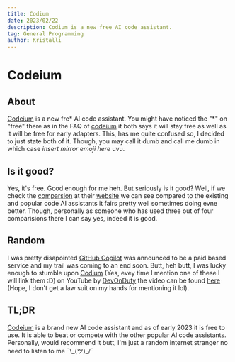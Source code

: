 ```yaml
---
title: Codium
date: 2023/02/22
description: Codium is a new free AI code assistant.
tag: General Programming
author: Kristalli
---
```


# Codeium

## About

[Codeium](https://https://codeium.com) is a new fre* AI code assistant. You might have noticed the "*" on "free" there as in the FAQ of [codeium](https://www.codeium.com) it both says it will stay free as well as it will be free for early adapters. This, has me quite confused so, I decided to just state both of it. Though, you may call it dumb and call me dumb in which case *insert mirror emoji here* uvu.

## Is it good?

Yes, it's free. Good enough for me heh.
But seriously is it good? Well, if we check the [comparsion](https://www.codeium.com/compare) at their [website](https://www.codeium.com/) we can see compared to the existing and popular code AI assistants it fairs pretty well sometimes doing evne better. Though, personally as someone who has used three out of four comparisions there I can say yes, indeed it is good.

## Random

 I was pretty disapointed [GitHub Copilot](https://github.com/features/copilot) was announced to be a paid based service and my trail was coming to an end soon. Butt, heh butt, I was lucky enough to stumble upon [Codium](https://www.codeium.com/) (Yes, evey time I mention one of these I will link them :D) on YouTube by [DevOnDuty](https://www.youtube.com/@devonduty) the video can be found [here](https://www.youtube.com/watch?v=f9Bx1by1XYc) (Hope, I don't get a law suit on my hands for mentioning it lol).

 ## TL;DR

 [Codeium](https://www.codeium.com) is a brand new AI code assistant and as of early 2023 it is free to use. It is able to beat or compete with the other popular AI code assistants. Personally, would recommend it butt, I'm just a random internet stranger no need to listen to me ¯\\\_(ツ)_/¯